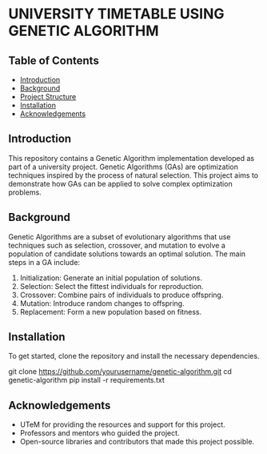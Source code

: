 # UNIVERSITY TIMETABLE USING GENETIC ALGORITHM

## Table of Contents
- [Introduction](#introduction)
- [Background](#background)
- [Project Structure](#project-structure)
- [Installation](#installation)
- [Acknowledgements](#acknowledgements)

## Introduction
This repository contains a Genetic Algorithm implementation developed as part of a university project. Genetic Algorithms (GAs) are optimization techniques inspired by the process of natural selection. This project aims to demonstrate how GAs can be applied to solve complex optimization problems.

## Background
Genetic Algorithms are a subset of evolutionary algorithms that use techniques such as selection, crossover, and mutation to evolve a population of candidate solutions towards an optimal solution. The main steps in a GA include:
1. Initialization: Generate an initial population of solutions.
2. Selection: Select the fittest individuals for reproduction.
3. Crossover: Combine pairs of individuals to produce offspring.
4. Mutation: Introduce random changes to offspring.
5. Replacement: Form a new population based on fitness.

## Installation
To get started, clone the repository and install the necessary dependencies.

git clone https://github.com/yourusername/genetic-algorithm.git
cd genetic-algorithm
pip install -r requirements.txt

## Acknowledgements
- UTeM for providing the resources and support for this project.
- Professors and mentors who guided the project.
- Open-source libraries and contributors that made this project possible.

